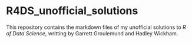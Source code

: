 # R4DS_unofficial_solutions

This repository contains the markdown files of my unofficial solutions to *R of Data Science*, writting by Garrett Groulemund and Hadley Wickham.
